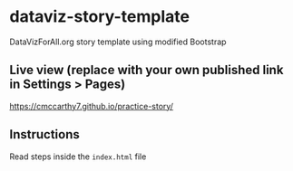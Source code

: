 # dataviz-story-template
DataVizForAll.org story template using modified Bootstrap

## Live view (replace with your own published link in Settings > Pages)
https://cmccarthy7.github.io/practice-story/

## Instructions
Read steps inside the `index.html` file
